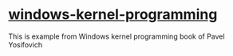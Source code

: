 # [windows-kernel-programming](https://leanpub.com/windowskernelprogramming)
This is example from Windows kernel programming book of Pavel Yosifovich
